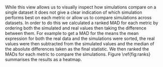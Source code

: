 While this view allows us to visually inspect how simulations compare on a single dataset it does not give a clear indication of which simulation performs best on each metric or allow us to compare simulations across datasets. In order to do this we calculated a ranked MAD for each metric by ordering both the simulated and real values then taking the difference between them. For example to get a MAD for the means the mean expression for both the real data and the simulations were sorted, the real values were then subtracted from the simulated values and the median of the absolute differences taken as the final statistic. We then ranked the MADs for each metric to compare the simulations. Figure \ref{fig:ranks} summarises the results as a heatmap.
